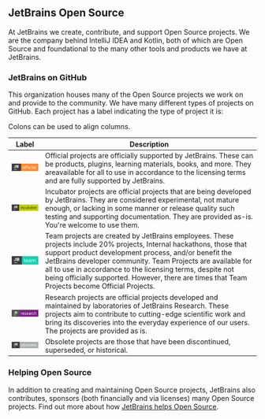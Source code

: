 ## JetBrains Open Source

At JetBrains we create, contribute, and support Open Source projects. We are the company behind IntelliJ IDEA and Kotlin, both of which are Open Source and foundational to the many other tools and products we have at JetBrains. 
 

### JetBrains on GitHub 

This organization houses many of the Open Source projects we work on and provide to the community. We have many different types of projects on GitHub. Each project has a label indicating the type of project it is:

Colons can be used to align columns.

| Label        | Description           
| ------------- |-------------|
| ![Official](project-official-brightgreen.svg) |Official projects are officially supported by JetBrains. These can be products, plugins, learning materials, books, and more. They areavailable for all to use in accordance to the licensing terms and are fully supported by JetBrains.|
| ![Incubator](project-incubator-brightgreen.svg) | Incubator projects are official projects that are being developed by JetBrains. They are considered experimental, not mature enough, or lacking in some manner or release quality such testing and supporting documentation. They are provided as-is. You're welcome to use them. |
| ![Team](project-team-brightgreen.svg) |  Team projects are created by JetBrains employees. These projects include 20% projects, Internal hackathons, those that support product development process, and/or benefit the JetBrains developer community. Team Projects are available for all to use in accordance to the licensing terms, despite not being officially supported. However, there are times that Team Projects become Official Projects.|
|![Research](project-research-purple.svg) | 	Research projects are official projects developed and maintained by laboratories of JetBrains Research. These projects aim to contribute to cutting-edge scientific work and bring its discoveries into the everyday experience of our users. The projects are provided as is.|
| ![Obsolete](project-obsolete-brightgreen.svg) | Obsolete projects are those that have been discontinued, superseded, or historical. |


 
### Helping Open Source

In addition to creating and maintaining Open Source projects, JetBrains also contributes, sponsors (both financially and via licenses) many Open Source projects. Find out more about how [JetBrains helps Open Source](https://jetbrains.com/opensource).

